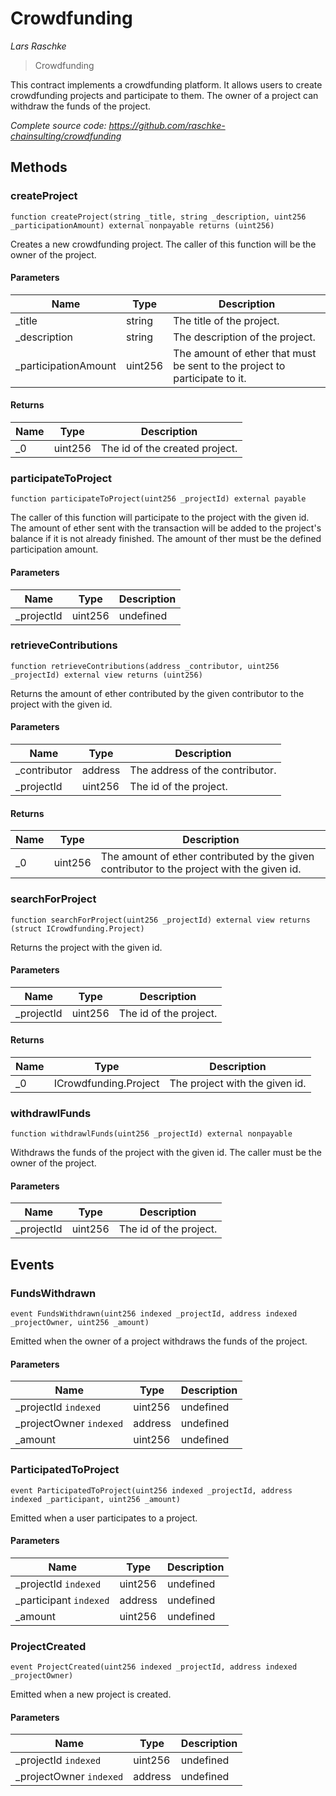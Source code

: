 # Crowdfunding

*Lars Raschke*

> Crowdfunding

This contract implements a crowdfunding platform. It allows users to create crowdfunding projects and participate to them. The owner of a project can withdraw the funds of the project.

*Complete source code: https://github.com/raschke-chainsulting/crowdfunding*

## Methods

### createProject

```solidity
function createProject(string _title, string _description, uint256 _participationAmount) external nonpayable returns (uint256)
```

Creates a new crowdfunding project. The caller of this function will be the owner of the project.



#### Parameters

| Name | Type | Description |
|---|---|---|
| _title | string | The title of the project. |
| _description | string | The description of the project. |
| _participationAmount | uint256 | The amount of ether that must be sent to the project to participate to it. |

#### Returns

| Name | Type | Description |
|---|---|---|
| _0 | uint256 | The id of the created project. |

### participateToProject

```solidity
function participateToProject(uint256 _projectId) external payable
```

The caller of this function will participate to the project with the given id. The amount of ether sent with the transaction will be added to the project&#39;s balance if it is not already finished. The amount of ther must be the defined participation amount.



#### Parameters

| Name | Type | Description |
|---|---|---|
| _projectId | uint256 | undefined |

### retrieveContributions

```solidity
function retrieveContributions(address _contributor, uint256 _projectId) external view returns (uint256)
```

Returns the amount of ether contributed by the given contributor to the project with the given id.



#### Parameters

| Name | Type | Description |
|---|---|---|
| _contributor | address | The address of the contributor. |
| _projectId | uint256 | The id of the project. |

#### Returns

| Name | Type | Description |
|---|---|---|
| _0 | uint256 | The amount of ether contributed by the given contributor to the project with the given id. |

### searchForProject

```solidity
function searchForProject(uint256 _projectId) external view returns (struct ICrowdfunding.Project)
```

Returns the project with the given id.



#### Parameters

| Name | Type | Description |
|---|---|---|
| _projectId | uint256 | The id of the project. |

#### Returns

| Name | Type | Description |
|---|---|---|
| _0 | ICrowdfunding.Project | The project with the given id. |

### withdrawlFunds

```solidity
function withdrawlFunds(uint256 _projectId) external nonpayable
```

Withdraws the funds of the project with the given id. The caller must be the owner of the project.



#### Parameters

| Name | Type | Description |
|---|---|---|
| _projectId | uint256 | The id of the project. |



## Events

### FundsWithdrawn

```solidity
event FundsWithdrawn(uint256 indexed _projectId, address indexed _projectOwner, uint256 _amount)
```

Emitted when the owner of a project withdraws the funds of the project.



#### Parameters

| Name | Type | Description |
|---|---|---|
| _projectId `indexed` | uint256 | undefined |
| _projectOwner `indexed` | address | undefined |
| _amount  | uint256 | undefined |

### ParticipatedToProject

```solidity
event ParticipatedToProject(uint256 indexed _projectId, address indexed _participant, uint256 _amount)
```

Emitted when a user participates to a project.



#### Parameters

| Name | Type | Description |
|---|---|---|
| _projectId `indexed` | uint256 | undefined |
| _participant `indexed` | address | undefined |
| _amount  | uint256 | undefined |

### ProjectCreated

```solidity
event ProjectCreated(uint256 indexed _projectId, address indexed _projectOwner)
```

Emitted when a new project is created.



#### Parameters

| Name | Type | Description |
|---|---|---|
| _projectId `indexed` | uint256 | undefined |
| _projectOwner `indexed` | address | undefined |



